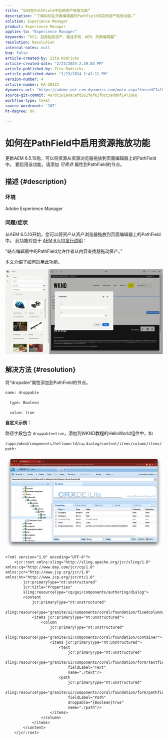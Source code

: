 ```yaml
---
title: “如何在PathField中启用资产拖放功能”
description: “了解如何在页面编辑器的PathField中启用资产拖放功能。”
solution: Experience Manager
product: Experience Manager
applies-to: "Experience Manager"
keywords: “KCS，启用拖放资产、路径字段、AEM、页面编辑器”
resolution: Resolution
internal-notes: null
bug: false
article-created-by: Zita Rodricks
article-created-date: "2/23/2024 2:39:03 PM"
article-published-by: Zita Rodricks
article-published-date: "2/23/2024 2:41:11 PM"
version-number: 4
article-number: KA-20122
dynamics-url: "https://adobe-ent.crm.dynamics.com/main.aspx?forceUCI=1&pagetype=entityrecord&etn=knowledgearticle&id=dfd82d44-59d2-ee11-9079-6045bd0061cb"
source-git-commit: 497dc181e0acafd262fefe1f8cc3edd8f1471868
workflow-type: tm+mt
source-wordcount: '167'
ht-degree: 8%

---
```


# 如何在PathField中启用资源拖放功能


更新AEM 6.5.10后，可以将资源从资源浏览器拖放到页面编辑器上的PathField中。 要启用该功能，请添加 *可丢弃* 属性到PathField的节点。

## 描述 {#description}


### 环境

Adobe Experience Manager

### 问题/症状

从AEM 6.5.10开始，您可以将资产从资产浏览器拖放到页面编辑器上的PathField中。 此功能对应于 [AEM 6.5.10发行说明](https://experienceleague.adobe.com/docs/experience-manager-65/content/release-notes/service-pack/6-5-10.html?lang=en)：

“站点编辑器中的PathField允许作者从内容查找器拖动资产。”

本文介绍了如何启用此功能。

![](assets/___e0d82d44-59d2-ee11-9079-6045bd0061cb___.gif)


## 解决方法 {#resolution}


将“dropable”属性添加到PathField的节点。


```
name: droppable

  type: Boolean

  value: true
```


<b>自定义示例：</b>

路径字段包含 `droppable=true`，添加到WKND教程的HelloWorld组件中，如

`/apps/wknd/components/helloworld/cq:dialog/content/items/column/items/path:`

![](assets/6106400f-2b07-ed11-82e4-00224808e483.png)


```
<?xml version="1.0" encoding="UTF-8"?>
    <jcr:root xmlns:sling="http://sling.apache.org/jcr/sling/1.0" xmlns:cq="http://www.day.com/jcr/cq/1.0" xmlns:jcr="http://www.jcp.org/jcr/1.0" xmlns:nt="http://www.jcp.org/jcr/nt/1.0"
        jcr:primaryType="nt:unstructured"
        jcr:title="Properties"
        sling:resourceType="cq/gui/components/authoring/dialog">
        <content
            jcr:primaryType="nt:unstructured"
            sling:resourceType="granite/ui/components/coral/foundation/fixedcolumns">
            <items jcr:primaryType="nt:unstructured">
                <column
                    jcr:primaryType="nt:unstructured"
                    sling:resourceType="granite/ui/components/coral/foundation/container">
                    <items jcr:primaryType="nt:unstructured">
                        <text
                            jcr:primaryType="nt:unstructured"
                            sling:resourceType="granite/ui/components/coral/foundation/form/textfield"
                            fieldLabel="Text"
                            name="./text"/>
                        <path
                            jcr:primaryType="nt:unstructured"
                            sling:resourceType="granite/ui/components/coral/foundation/form/pathfield"
                            fieldLabel="Path"
                            droppable="{Boolean}true"
                            name="./path"/>
                    </items>
                </column>
            </items>
        </content>
    </jcr:root>
```

